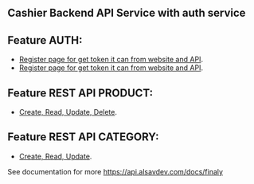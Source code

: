 ## Cashier Backend API Service with auth service 

## Feature AUTH: 
- [Register page for get token it can from website and API](https://api.alsavdev.com/register/).
- [Register page for get token it can from website and API](https://api.alsavdev.com/api/register/).

## Feature REST API PRODUCT: 
- [Create, Read, Update, Delete](https://api.alsavdev.com/docs/product).

## Feature REST API CATEGORY: 
- [Create, Read, Update](https://api.alsavdev.com/docs/category).

See documentation for more https://api.alsavdev.com/docs/finaly
